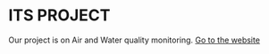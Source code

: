 # ITS PROJECT

Our project is on Air and Water quality monitoring.
[Go to the website](https://itsjagadeesh.pythonanywhere.com/iot/)
